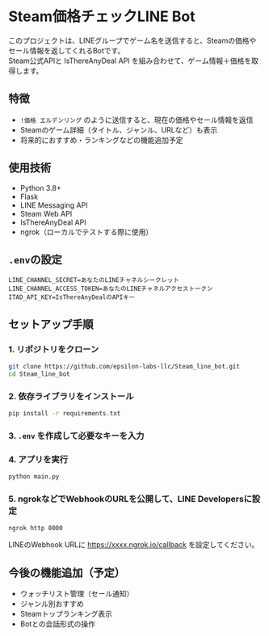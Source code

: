 # Steam価格チェックLINE Bot

このプロジェクトは、LINEグループでゲーム名を送信すると、Steamの価格やセール情報を返してくれるBotです。  
Steam公式APIと IsThereAnyDeal API を組み合わせて、ゲーム情報＋価格を取得します。

## 特徴

- `!価格 エルデンリング` のように送信すると、現在の価格やセール情報を返信
- Steamのゲーム詳細（タイトル、ジャンル、URLなど）も表示
- 将来的におすすめ・ランキングなどの機能追加予定

## 使用技術

- Python 3.8+
- Flask
- LINE Messaging API
- Steam Web API
- IsThereAnyDeal API
- ngrok（ローカルでテストする際に使用）

## `.env`の設定

```env
LINE_CHANNEL_SECRET=あなたのLINEチャネルシークレット
LINE_CHANNEL_ACCESS_TOKEN=あなたのLINEチャネルアクセストークン
ITAD_API_KEY=IsThereAnyDealのAPIキー
```

## セットアップ手順

### 1. リポジトリをクローン

```bash
git clone https://github.com/epsilon-labs-llc/Steam_line_bot.git
cd Steam_line_bot
```

### 2. 依存ライブラリをインストール

```bash
pip install -r requirements.txt
```

### 3. `.env` を作成して必要なキーを入力

### 4. アプリを実行

```bash
python main.py
```

### 5. ngrokなどでWebhookのURLを公開して、LINE Developersに設定

```bash
ngrok http 8000
```

LINEのWebhook URLに https://xxxx.ngrok.io/callback を設定してください。

## 今後の機能追加（予定）

- ウォッチリスト管理（セール通知）
- ジャンル別おすすめ
- Steamトップランキング表示
- Botとの会話形式の操作